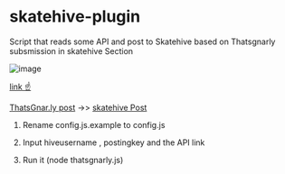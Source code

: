 # skatehive-plugin

Script that reads some API and post to Skatehive based on Thatsgnarly subsmission in skatehive Section 

![image]([https://github.com/sktbrd/skatehive-plugin/assets/116202536/9cc8a42f-0cff-493a-a955-a733d7da0e13](https://i.ibb.co/J3Xk0rZ/image.png))

[link ☝️](https://miro.com/app/board/uXjVM-zK1UA=/?share_link_id=143090395097) 

[ThatsGnar.ly post](https://thatsgnar.ly/routes/submissions?page=6&take=3&filter=new&period=all&scopeId=thatsgnarly)  ->> [skatehive Post](https://peakd.com/thatsgnarly/@skatehacker/dino-dan-arino)

1. Rename config.js.example to config.js

2. Input hiveusername , postingkey and the API link 

3. Run it (node thatsgnarly.js) 

